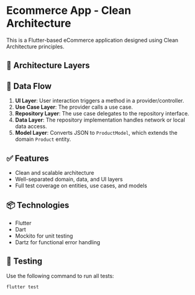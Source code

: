 # Ecommerce App - Clean Architecture

This is a Flutter-based eCommerce application designed using Clean Architecture principles.

## 📁 Architecture Layers


## 🔄 Data Flow

1. **UI Layer**: User interaction triggers a method in a provider/controller.
2. **Use Case Layer**: The provider calls a use case.
3. **Repository Layer**: The use case delegates to the repository interface.
4. **Data Layer**: The repository implementation handles network or local data access.
5. **Model Layer**: Converts JSON to `ProductModel`, which extends the domain `Product` entity.

## ✅ Features

- Clean and scalable architecture
- Well-separated domain, data, and UI layers
- Full test coverage on entities, use cases, and models

## 📦 Technologies

- Flutter
- Dart
- Mockito for unit testing
- Dartz for functional error handling

## 🧪 Testing

Use the following command to run all tests:

```bash
flutter test
